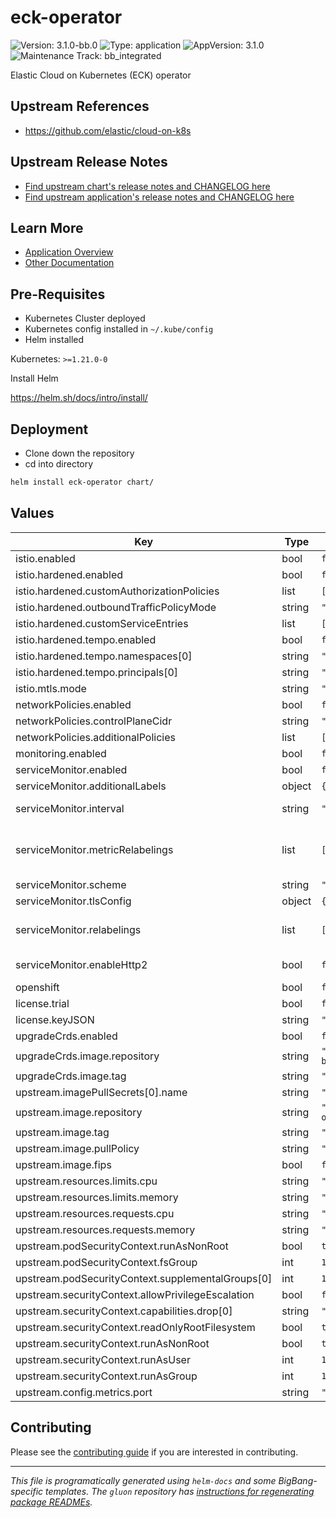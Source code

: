 <!-- Warning: Do not manually edit this file. See notes on gluon + helm-docs at the end of this file for more information. -->
# eck-operator

![Version: 3.1.0-bb.0](https://img.shields.io/badge/Version-3.1.0--bb.0-informational?style=flat-square) ![Type: application](https://img.shields.io/badge/Type-application-informational?style=flat-square) ![AppVersion: 3.1.0](https://img.shields.io/badge/AppVersion-3.1.0-informational?style=flat-square) ![Maintenance Track: bb_integrated](https://img.shields.io/badge/Maintenance_Track-bb_integrated-green?style=flat-square)

Elastic Cloud on Kubernetes (ECK) operator

## Upstream References

- <https://github.com/elastic/cloud-on-k8s>

## Upstream Release Notes

- [Find upstream chart's release notes and CHANGELOG here](https://github.com/elastic/cloud-on-k8s/releases)
- [Find upstream application's release notes and CHANGELOG here](https://www.elastic.co/guide/en/cloud-on-k8s/current/eck-release-notes.html)

## Learn More

- [Application Overview](docs/overview.md)
- [Other Documentation](docs/)

## Pre-Requisites

- Kubernetes Cluster deployed
- Kubernetes config installed in `~/.kube/config`
- Helm installed

Kubernetes: `>=1.21.0-0`

Install Helm

https://helm.sh/docs/intro/install/

## Deployment

- Clone down the repository
- cd into directory

```bash
helm install eck-operator chart/
```

## Values

| Key | Type | Default | Description |
|-----|------|---------|-------------|
| istio.enabled | bool | `false` |  |
| istio.hardened.enabled | bool | `false` |  |
| istio.hardened.customAuthorizationPolicies | list | `[]` |  |
| istio.hardened.outboundTrafficPolicyMode | string | `"REGISTRY_ONLY"` |  |
| istio.hardened.customServiceEntries | list | `[]` |  |
| istio.hardened.tempo.enabled | bool | `false` |  |
| istio.hardened.tempo.namespaces[0] | string | `"tempo"` |  |
| istio.hardened.tempo.principals[0] | string | `"cluster.local/ns/tempo/sa/tempo-tempo"` |  |
| istio.mtls.mode | string | `"STRICT"` |  |
| networkPolicies.enabled | bool | `false` |  |
| networkPolicies.controlPlaneCidr | string | `"0.0.0.0/0"` |  |
| networkPolicies.additionalPolicies | list | `[]` |  |
| monitoring.enabled | bool | `false` |  |
| serviceMonitor.enabled | bool | `false` |  |
| serviceMonitor.additionalLabels | object | `{}` | Additional labels for the service monitor |
| serviceMonitor.interval | string | `"30s"` | Scrape interval. If not set, the Prometheus default scrape interval is used. |
| serviceMonitor.metricRelabelings | list | `[]` | MetricRelabelConfigs to apply to samples after scraping, but before ingestion. ref: https://github.com/prometheus-operator/prometheus-operator/blob/main/Documentation/api.md#relabelconfig |
| serviceMonitor.scheme | string | `"https"` | Customize tls parameters for the service monitor |
| serviceMonitor.tlsConfig | object | `{}` |  |
| serviceMonitor.relabelings | list | `[]` | RelabelConfigs to apply to samples before scraping ref: https://github.com/prometheus-operator/prometheus-operator/blob/main/Documentation/api.md#relabelconfig |
| serviceMonitor.enableHttp2 | bool | `false` | Enable HTTP/2 for the service monitor scraping endpoint. Default is false for compatibility. |
| openshift | bool | `false` |  |
| license.trial | bool | `false` |  |
| license.keyJSON | string | `""` |  |
| upgradeCrds.enabled | bool | `false` |  |
| upgradeCrds.image.repository | string | `"registry1.dso.mil/ironbank/big-bang/base"` |  |
| upgradeCrds.image.tag | string | `"2.1.0"` |  |
| upstream.imagePullSecrets[0].name | string | `"private-registry"` |  |
| upstream.image.repository | string | `"registry1.dso.mil/ironbank/elastic/eck-operator/eck-operator"` |  |
| upstream.image.tag | string | `"3.1.0"` |  |
| upstream.image.pullPolicy | string | `"IfNotPresent"` |  |
| upstream.image.fips | bool | `false` |  |
| upstream.resources.limits.cpu | string | `"200m"` |  |
| upstream.resources.limits.memory | string | `"256Mi"` |  |
| upstream.resources.requests.cpu | string | `"200m"` |  |
| upstream.resources.requests.memory | string | `"256Mi"` |  |
| upstream.podSecurityContext.runAsNonRoot | bool | `true` |  |
| upstream.podSecurityContext.fsGroup | int | `1001` |  |
| upstream.podSecurityContext.supplementalGroups[0] | int | `1001` |  |
| upstream.securityContext.allowPrivilegeEscalation | bool | `false` |  |
| upstream.securityContext.capabilities.drop[0] | string | `"ALL"` |  |
| upstream.securityContext.readOnlyRootFilesystem | bool | `true` |  |
| upstream.securityContext.runAsNonRoot | bool | `true` |  |
| upstream.securityContext.runAsUser | int | `1001` |  |
| upstream.securityContext.runAsGroup | int | `1001` |  |
| upstream.config.metrics.port | string | `"8080"` |  |

## Contributing

Please see the [contributing guide](./CONTRIBUTING.md) if you are interested in contributing.

---

_This file is programatically generated using `helm-docs` and some BigBang-specific templates. The `gluon` repository has [instructions for regenerating package READMEs](https://repo1.dso.mil/big-bang/product/packages/gluon/-/blob/master/docs/bb-package-readme.md)._

